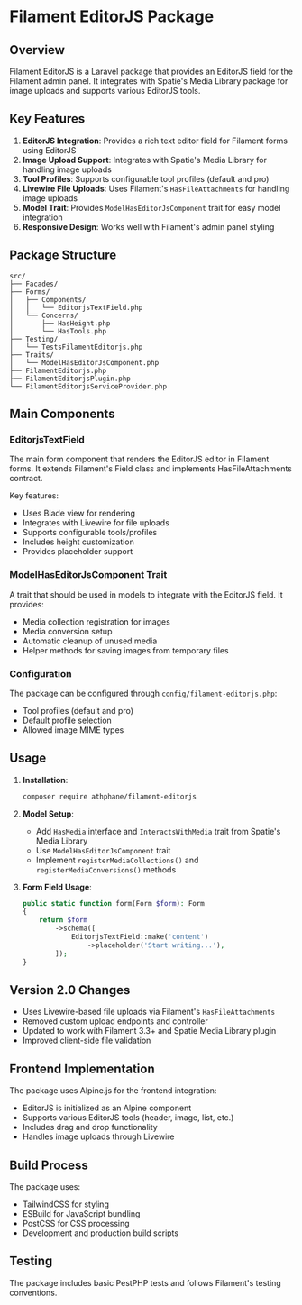 # Filament EditorJS Package

## Overview

Filament EditorJS is a Laravel package that provides an EditorJS field for the Filament admin panel. It integrates with Spatie's Media Library package for image uploads and supports various EditorJS tools.

## Key Features

1. **EditorJS Integration**: Provides a rich text editor field for Filament forms using EditorJS
2. **Image Upload Support**: Integrates with Spatie's Media Library for handling image uploads
3. **Tool Profiles**: Supports configurable tool profiles (default and pro)
4. **Livewire File Uploads**: Uses Filament's `HasFileAttachments` for handling image uploads
5. **Model Trait**: Provides `ModelHasEditorJsComponent` trait for easy model integration
6. **Responsive Design**: Works well with Filament's admin panel styling

## Package Structure

```
src/
├── Facades/
├── Forms/
│   ├── Components/
│   │   └── EditorjsTextField.php
│   └── Concerns/
│       ├── HasHeight.php
│       └── HasTools.php
├── Testing/
│   └── TestsFilamentEditorjs.php
├── Traits/
│   └── ModelHasEditorJsComponent.php
├── FilamentEditorjs.php
├── FilamentEditorjsPlugin.php
└── FilamentEditorjsServiceProvider.php
```

## Main Components

### EditorjsTextField

The main form component that renders the EditorJS editor in Filament forms. It extends Filament's Field class and implements HasFileAttachments contract.

Key features:
- Uses Blade view for rendering
- Integrates with Livewire for file uploads
- Supports configurable tools/profiles
- Includes height customization
- Provides placeholder support

### ModelHasEditorJsComponent Trait

A trait that should be used in models to integrate with the EditorJS field. It provides:

- Media collection registration for images
- Media conversion setup
- Automatic cleanup of unused media
- Helper methods for saving images from temporary files

### Configuration

The package can be configured through `config/filament-editorjs.php`:

- Tool profiles (default and pro)
- Default profile selection
- Allowed image MIME types

## Usage

1. **Installation**: 
   ```bash
   composer require athphane/filament-editorjs
   ```

2. **Model Setup**:
   - Add `HasMedia` interface and `InteractsWithMedia` trait from Spatie's Media Library
   - Use `ModelHasEditorJsComponent` trait
   - Implement `registerMediaCollections()` and `registerMediaConversions()` methods

3. **Form Field Usage**:
   ```php
   public static function form(Form $form): Form
   {
       return $form
           ->schema([
               EditorjsTextField::make('content')
                   ->placeholder('Start writing...'),
           ]);
   }
   ```

## Version 2.0 Changes

- Uses Livewire-based file uploads via Filament's `HasFileAttachments`
- Removed custom upload endpoints and controller
- Updated to work with Filament 3.3+ and Spatie Media Library plugin
- Improved client-side file validation

## Frontend Implementation

The package uses Alpine.js for the frontend integration:
- EditorJS is initialized as an Alpine component
- Supports various EditorJS tools (header, image, list, etc.)
- Includes drag and drop functionality
- Handles image uploads through Livewire

## Build Process

The package uses:
- TailwindCSS for styling
- ESBuild for JavaScript bundling
- PostCSS for CSS processing
- Development and production build scripts

## Testing

The package includes basic PestPHP tests and follows Filament's testing conventions.